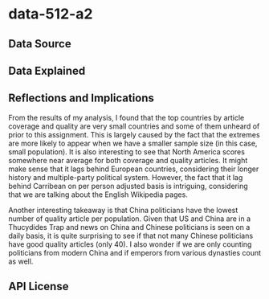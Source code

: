 # data-512-a2

## Data Source

## Data Explained

## Reflections and Implications

From the results of my analysis, I found that the top countries by article coverage and quality are very small countries and some of them unheard of prior to this assignment. This is largely caused by the fact that the extremes are more likely to appear when we have a smaller sample size (in this case, small population). It is also interesting to see that North America scores somewhere near average for both coverage and quality articles. It might make sense that it lags behind European countries, considering their longer history and multiple-party political system. However, the fact that it lag behind Carribean on per person adjusted basis is intriguing, considering that we are talking about the English Wikipedia pages.

Another interesting takeaway is that China politicians have the lowest number of quality article per population. Given that US and China are in a Thucydides Trap and news on China and Chinese politicians is seen on a daily basis, it is quite surprising to see if that not many Chinese politicians have good quality articles (only 40). I also wonder if we are only counting politicians from modern China and if emperors from various dynasties count as well.




## API License
